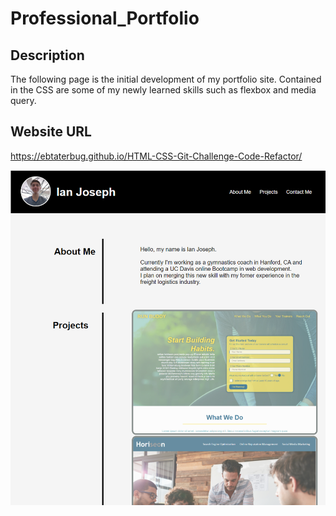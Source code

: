 # Professional_Portfolio

## Description
The following page is the initial development of my portfolio site. Contained in the CSS are some of my newly learned skills such as flexbox and media query.

## Website URL
https://ebtaterbug.github.io/HTML-CSS-Git-Challenge-Code-Refactor/

![](assets\images\Ian_Joseph_Portfolio.PNG)
